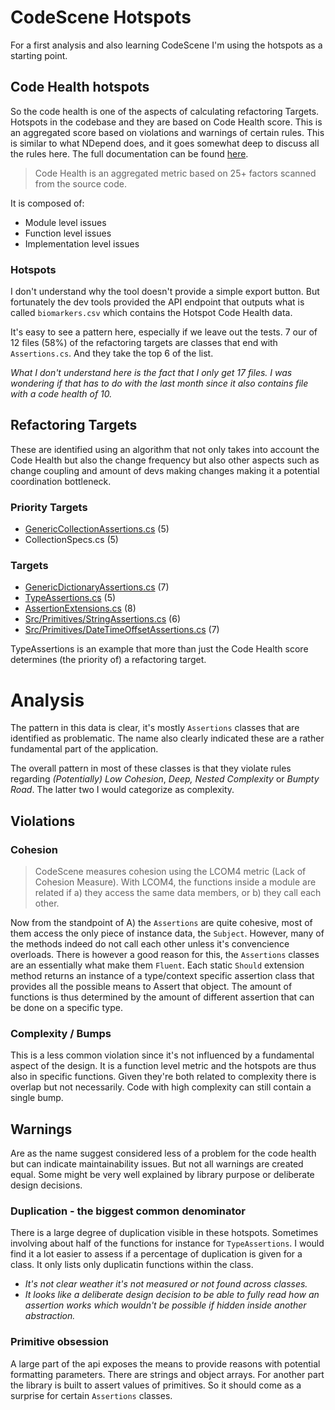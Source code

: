 # CodeScene Hotspots
For a first analysis and also learning CodeScene I'm using the hotspots as a starting point.

## Code Health hotspots
So the code health is one of the aspects of calculating refactoring Targets. Hotspots in the codebase and they are based on Code Health score. This is an aggregated score based on violations and warnings of certain rules. This is similar to what NDepend does, and it goes somewhat deep to discuss all the rules here. The full documentation can be found [here](https://codescene.io/docs/guides/technical/code-health.html?highlight=code+health).

> Code Health is an aggregated metric based on 25+ factors scanned from the source code. 

It is composed of:
* Module level issues
* Function level issues
* Implementation level issues

### Hotspots
I don't understand why the tool doesn't provide a simple export button. But fortunately the dev tools provided the API endpoint that outputs what is called `biomarkers.csv` which contains the Hotspot Code Health data.

It's easy to see a pattern here, especially if we leave out the tests. 7 our of 12 files (58%) of the refactoring targets are classes that end with `Assertions.cs`. And they take the top 6 of the list.

_What I don't understand here is the fact that I only get 17 files. I was wondering if that has to do with the last month since it also contains file with a code health of 10._

## Refactoring Targets
These are identified using an algorithm that not only takes into account the Code Health but also the change frequency but also other aspects such as change coupling and amount of devs making changes making it a potential coordination bottleneck.

### Priority Targets
* [GenericCollectionAssertions.cs](https://codescene.io/projects/47340/jobs/1860887/results/code/hotspots/biomarkers?name=fluentassertions%2FSrc%2FFluentAssertions%2FCollections%2FGenericCollectionAssertions.cs) (5)
* CollectionSpecs.cs (5)

### Targets
* [GenericDictionaryAssertions.cs](https://codescene.io/projects/47340/jobs/1860887/results/code/hotspots/biomarkers?name=fluentassertions%2FSrc%2FFluentAssertions%2FCollections%2FGenericDictionaryAssertions.cs) (7)
* [TypeAssertions.cs](https://codescene.io/projects/47340/jobs/1860887/results/code/hotspots/biomarkers?name=fluentassertions%2FSrc%2FFluentAssertions%2FTypes%2FTypeAssertions.cs) (5)
* [AssertionExtensions.cs](https://codescene.io/projects/47340/jobs/1860887/results/code/hotspots/biomarkers?name=fluentassertions%2FSrc%2FFluentAssertions%2FAssertionExtensions.cs) (8)
* [Src/Primitives/StringAssertions.cs](https://codescene.io/projects/47340/jobs/1860887/results/code/hotspots/biomarkers?name=fluentassertions%2FSrc%2FFluentAssertions%2FPrimitives%2FStringAssertions.cs) (6)
* [Src/Primitives/DateTimeOffsetAssertions.cs](https://codescene.io/projects/47340/jobs/1860887/results/code/hotspots/biomarkers?name=fluentassertions%2FSrc%2FFluentAssertions%2FPrimitives%2FDateTimeOffsetAssertions.cs) (7)

TypeAssertions is an example that more than just the Code Health score determines (the priority of) a refactoring target.

# Analysis
The pattern in this data is clear, it's mostly `Assertions` classes that are identified as problematic. The name also clearly indicated these are a rather fundamental part of the application.

The overall pattern in most of these classes is that they violate rules regarding _(Potentially) Low Cohesion_, _Deep, Nested Complexity_ or _Bumpty Road_. The latter two I would categorize as complexity.

## Violations

### Cohesion
> CodeScene measures cohesion using the LCOM4 metric (Lack of Cohesion Measure). With LCOM4, the functions inside a module are related if a) they access the same data members, or b) they call each other. 

Now from the standpoint of A) the `Assertions` are quite cohesive, most of them access the only piece of instance data, the `Subject`. However, many of the methods indeed do not call each other unless it's convencience overloads.
There is however a good reason for this, the `Assertions` classes are an essentially what make them `Fluent`. Each static `Should` extension method returns an instance of a type/context specific assertion class that provides all 
the possible means to Assert that object. The amount of functions is thus determined by the amount of different assertion that can be done on a specific type.

### Complexity / Bumps
This is a less common violation since it's not influenced by a fundamental aspect of the design. It is a function level metric and the hotspots are thus also in specific functions. Given they're both related to complexity there is 
overlap but not necessarily. Code with high complexity can still contain a single bump.

## Warnings
Are as the name suggest considered less of a problem for the code health but can indicate maintainability issues. But not all warnings are created equal. Some might be very well explained by library purpose or deliberate design decisions.

### Duplication - the biggest common denominator
There is a large degree of duplication visible in these hotspots. Sometimes involving about half of the functions for instance for `TypeAssertions`. I would find it a lot easier to assess if a percentage of duplication is given for a class.
It only lists only duplicatin functions within the class. 

* _It's not clear weather it's not measured or not found across classes._
* _It looks like a deliberate design decision to be able to fully read how an assertion works which wouldn't be possible if hidden inside another abstraction._

### Primitive obsession
A large part of the api exposes the means to provide reasons with potential formatting parameters. There are strings and object arrays. For another part the library is built to assert values of primitives. So it should come as a surprise for 
certain `Assertions` classes.

